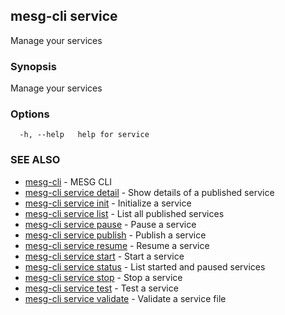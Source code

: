 ## mesg-cli service

Manage your services

### Synopsis

Manage your services

### Options

```
  -h, --help   help for service
```

### SEE ALSO

* [mesg-cli](mesg-cli.md)	 - MESG CLI
* [mesg-cli service detail](mesg-cli_service_detail.md)	 - Show details of a published service
* [mesg-cli service init](mesg-cli_service_init.md)	 - Initialize a service
* [mesg-cli service list](mesg-cli_service_list.md)	 - List all published services
* [mesg-cli service pause](mesg-cli_service_pause.md)	 - Pause a service
* [mesg-cli service publish](mesg-cli_service_publish.md)	 - Publish a service
* [mesg-cli service resume](mesg-cli_service_resume.md)	 - Resume a service
* [mesg-cli service start](mesg-cli_service_start.md)	 - Start a service
* [mesg-cli service status](mesg-cli_service_status.md)	 - List started and paused services
* [mesg-cli service stop](mesg-cli_service_stop.md)	 - Stop a service
* [mesg-cli service test](mesg-cli_service_test.md)	 - Test a service
* [mesg-cli service validate](mesg-cli_service_validate.md)	 - Validate a service file

